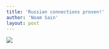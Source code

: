 ```yaml
---
title: 'Russian connections proven!'
author: 'Noam Sain'
layout: post
---
```


![](/assets/2017-08-putin.jpg)